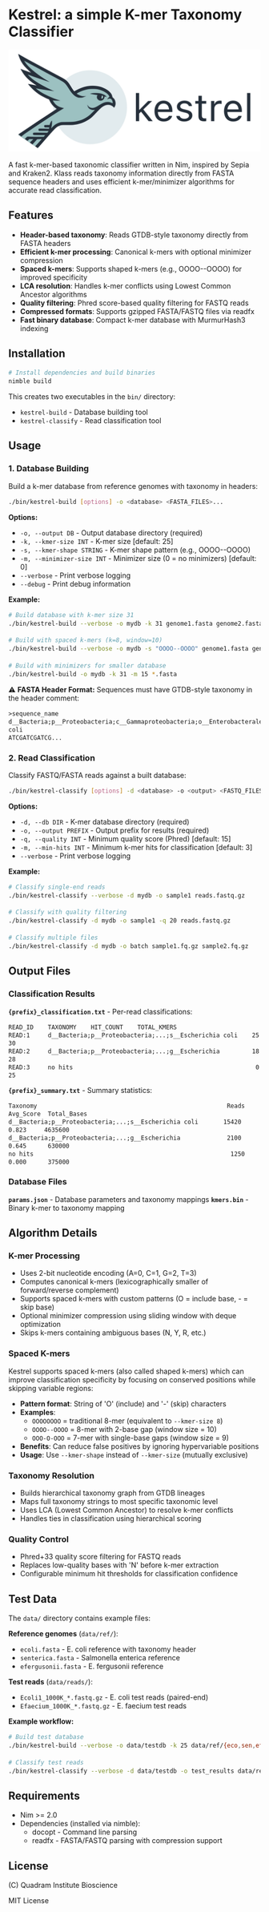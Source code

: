 # Kestrel: a simple K-mer Taxonomy Classifier

![Kestrel Banner](docs/kestrel.svg)

A fast k-mer-based taxonomic classifier written in Nim, inspired by Sepia and Kraken2. 
Klass reads taxonomy information directly from FASTA sequence headers and uses efficient k-mer/minimizer algorithms for accurate read classification.

## Features

- **Header-based taxonomy**: Reads GTDB-style taxonomy directly from FASTA headers
- **Efficient k-mer processing**: Canonical k-mers with optional minimizer compression
- **Spaced k-mers**: Supports shaped k-mers (e.g., OOOO--OOOO) for improved specificity
- **LCA resolution**: Handles k-mer conflicts using Lowest Common Ancestor algorithms
- **Quality filtering**: Phred score-based quality filtering for FASTQ reads
- **Compressed formats**: Supports gzipped FASTA/FASTQ files via readfx
- **Fast binary database**: Compact k-mer database with MurmurHash3 indexing

## Installation

```bash
# Install dependencies and build binaries
nimble build
```

This creates two executables in the `bin/` directory:
- `kestrel-build` - Database building tool
- `kestrel-classify` - Read classification tool

## Usage

### 1. Database Building

Build a k-mer database from reference genomes with taxonomy in headers:

```bash
./bin/kestrel-build [options] -o <database> <FASTA_FILES>...
```

**Options:**
- `-o, --output DB` - Output database directory (required)
- `-k, --kmer-size INT` - K-mer size [default: 25]
- `-s, --kmer-shape STRING` - K-mer shape pattern (e.g., OOOO--OOOO)
- `-m, --minimizer-size INT` - Minimizer size (0 = no minimizers) [default: 0]
- `--verbose` - Print verbose logging
- `--debug` - Print debug information

**Example:**
```bash
# Build database with k-mer size 31
./bin/kestrel-build --verbose -o mydb -k 31 genome1.fasta genome2.fasta

# Build with spaced k-mers (k=8, window=10)
./bin/kestrel-build --verbose -o mydb -s "OOOO--OOOO" genome1.fasta genome2.fasta

# Build with minimizers for smaller database
./bin/kestrel-build -o mydb -k 31 -m 15 *.fasta
```

:warning: **FASTA Header Format:**
Sequences must have GTDB-style taxonomy in the header comment:
```
>sequence_name d__Bacteria;p__Proteobacteria;c__Gammaproteobacteria;o__Enterobacterales;f__Enterobacteriaceae;g__Escherichia;s__Escherichia coli
ATCGATCGATCG...
```

### 2. Read Classification

Classify FASTQ/FASTA reads against a built database:

```bash
./bin/kestrel-classify [options] -d <database> -o <output> <FASTQ_FILES>...
```

**Options:**
- `-d, --db DIR` - K-mer database directory (required)
- `-o, --output PREFIX` - Output prefix for results (required)
- `-q, --quality INT` - Minimum quality score (Phred) [default: 15]
- `-m, --min-hits INT` - Minimum k-mer hits for classification [default: 3]
- `--verbose` - Print verbose logging

**Example:**
```bash
# Classify single-end reads
./bin/kestrel-classify --verbose -d mydb -o sample1 reads.fastq.gz

# Classify with quality filtering
./bin/kestrel-classify -d mydb -o sample1 -q 20 reads.fastq.gz

# Classify multiple files
./bin/kestrel-classify -d mydb -o batch sample1.fq.gz sample2.fq.gz
```

## Output Files

### Classification Results

**`{prefix}_classification.txt`** - Per-read classifications:
```
READ_ID    TAXONOMY    HIT_COUNT    TOTAL_KMERS
READ:1     d__Bacteria;p__Proteobacteria;...;s__Escherichia coli    25    30
READ:2     d__Bacteria;p__Proteobacteria;...;g__Escherichia         18    28  
READ:3     no hits                                                   0     25
```

**`{prefix}_summary.txt`** - Summary statistics:
```
Taxonomy                                                     Reads  Avg_Score  Total_Bases
d__Bacteria;p__Proteobacteria;...;s__Escherichia coli       15420    0.823     4635600
d__Bacteria;p__Proteobacteria;...;g__Escherichia             2100    0.645      630000
no hits                                                       1250    0.000      375000
```

### Database Files

**`params.json`** - Database parameters and taxonomy mappings
**`kmers.bin`** - Binary k-mer to taxonomy mapping

## Algorithm Details

### K-mer Processing
- Uses 2-bit nucleotide encoding (A=0, C=1, G=2, T=3)
- Computes canonical k-mers (lexicographically smaller of forward/reverse complement)
- Supports spaced k-mers with custom patterns (O = include base, - = skip base)
- Optional minimizer compression using sliding window with deque optimization
- Skips k-mers containing ambiguous bases (N, Y, R, etc.)

### Spaced K-mers
Kestrel supports spaced k-mers (also called shaped k-mers) which can improve classification specificity by focusing on conserved positions while skipping variable regions:

- **Pattern format**: String of 'O' (include) and '-' (skip) characters
- **Examples**:
  - `OOOOOOOO` = traditional 8-mer (equivalent to `--kmer-size 8`)
  - `OOOO--OOOO` = 8-mer with 2-base gap (window size = 10)
  - `OOO-O-OOO` = 7-mer with single-base gaps (window size = 9)
- **Benefits**: Can reduce false positives by ignoring hypervariable positions
- **Usage**: Use `--kmer-shape` instead of `--kmer-size` (mutually exclusive)

### Taxonomy Resolution
- Builds hierarchical taxonomy graph from GTDB lineages
- Maps full taxonomy strings to most specific taxonomic level
- Uses LCA (Lowest Common Ancestor) to resolve k-mer conflicts
- Handles ties in classification using hierarchical scoring

### Quality Control
- Phred+33 quality score filtering for FASTQ reads
- Replaces low-quality bases with 'N' before k-mer extraction
- Configurable minimum hit thresholds for classification confidence

## Test Data

The `data/` directory contains example files:

**Reference genomes** (`data/ref/`):
- `ecoli.fasta` - E. coli reference with taxonomy header
- `senterica.fasta` - Salmonella enterica reference
- `efergusonii.fasta` - E. fergusonii reference

**Test reads** (`data/reads/`):
- `Ecoli1_1000K_*.fastq.gz` - E. coli test reads (paired-end)
- `Efaecium_1000K_*.fastq.gz` - E. faecium test reads

**Example workflow:**
```bash
# Build test database
./bin/kestrel-build --verbose -o data/testdb -k 25 data/ref/{eco,sen,efe}*.fasta

# Classify test reads  
./bin/kestrel-classify --verbose -d data/testdb -o test_results data/reads/Ecoli1_1000K_1.fastq.gz
```

 
## Requirements

- Nim >= 2.0
- Dependencies (installed via nimble):
  - docopt - Command line parsing
  - readfx - FASTA/FASTQ parsing with compression support

## License

(C) Quadram Institute Bioscience

MIT License

